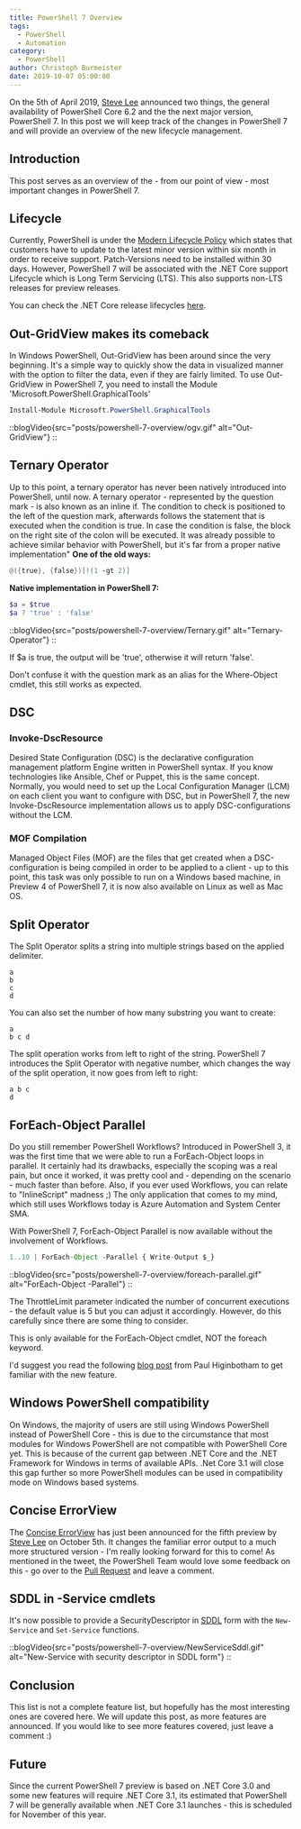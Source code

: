 ```yaml
---
title: PowerShell 7 Overview
tags:
  - PowerShell
  - Automation
category:
  - PowerShell
author: Christoph Burmeister
date: 2019-10-07 05:00:00
---
```



On the 5th of April 2019, [Steve Lee](https://twitter.com/Steve_MSFT) announced two things, the general availability of PowerShell Core 6.2 and the the next major version, PowerShell 7.
In this post we will keep track of the changes in PowerShell 7 and will provide an overview of the new lifecycle management.

<!-- more -->
<!-- toc -->

## Introduction

This post serves as an overview of the - from our point of view - most important changes in PowerShell 7.

## Lifecycle

Currently, PowerShell is under the [Modern Lifecycle Policy](https://docs.microsoft.com/en-us/powershell/scripting/powershell-support-lifecycle?view=powershell-6) which states that customers have to update to the latest minor version within six month in order to receive support. Patch-Versions need to be installed within 30 days.
However, PowerShell 7 will be associated with the .NET Core support Lifecycle which is Long Term Servicing (LTS).
This also supports non-LTS releases for preview releases.

You can check the .NET Core release lifecycles [here](https://dotnet.microsoft.com/platform/support/policy/dotnet-core).

## Out-GridView makes its comeback

In Windows PowerShell, Out-GridView has been around since the very beginning. It's a simple way to quickly show the data in visualized manner with the option to filter the data, even if they are fairly limited.
To use Out-GridView in PowerShell 7, you need to install the Module 'Microsoft.PowerShell.GraphicalTools'

```powershell
Install-Module Microsoft.PowerShell.GraphicalTools
```

::blogVideo{src="posts/powershell-7-overview/ogv.gif" alt="Out-GridView"}
::

## Ternary Operator

Up to this point, a ternary operator has never been natively introduced into PowerShell, until now. A ternary operator - represented by the question mark - is also known as an inline if. The condition to check is positioned to the left of the question mark, afterwards follows the statement that is executed when the condition is true. In case the condition is false, the block on the right site of the colon will be executed.
It was already possible to achieve similar behavior with PowerShell, but it's far from a proper native implementation"
**One of the old ways:**

```powershell
@({true}, {false})[!(1 -gt 2)]
```

**Native implementation in PowerShell 7:**

```powershell
$a = $true
$a ? 'true' : 'false'
```

::blogVideo{src="posts/powershell-7-overview/Ternary.gif" alt="Ternary-Operator"}
::

If $a is true, the output will be 'true', otherwise it will return 'false'.

Don't confuse it with the question mark as an alias for the Where-Object cmdlet, this still works as expected.

## DSC

### Invoke-DscResource

Desired State Configuration (DSC) is the declarative configuration management platform Engine written in PowerShell syntax. If you know technologies like Ansible, Chef or Puppet, this is the same concept. Normally, you would need to set up the Local Configuration Manager (LCM) on each client you want to configure with DSC, but in PowerShell 7, the new Invoke-DscResource implementation allows us to apply DSC-configurations without the LCM.

### MOF Compilation

Managed Object Files (MOF) are the files that get created when a DSC-configuration is being compiled in order to be applied to a client - up to this point, this task was only possible to run on a Windows based machine, in Preview 4 of PowerShell 7, it is now also available on Linux as well as Mac OS.

## Split Operator

The Split Operator splits a string into multiple strings based on the applied delimiter.

```
a
b
c
d
```

You can also set the number of how many substring you want to create:

```
a
b c d
```

The split operation works from left to right of the string.
PowerShell 7 introduces the Split Operator with negative number, which changes the way of the split operation, it now goes from left to right:

```
a b c
d
```

## ForEach-Object Parallel

Do you still remember PowerShell Workflows? Introduced in PowerShell 3, it was the first time that we were able to run a ForEach-Object loops in parallel. It certainly had its drawbacks, especially the scoping was a real pain, but once it worked, it was pretty cool and - depending on the scenario - much faster than before. Also, if you ever used Workflows, you can relate to "InlineScript" madness ;)
The only application that comes to my mind, which still uses Workflows today is Azure Automation and System Center SMA.

With PowerShell 7, ForEach-Object Parallel is now available without the involvement of Workflows.

```js [wurst. ps1]
1..10 | ForEach-Object -Parallel { Write-Output $_}
```

::blogVideo{src="posts/powershell-7-overview/foreach-parallel.gif" alt="ForEach-Object -Parallel"}
::

The ThrottleLimit parameter indicated the number of concurrent executions - the default value is 5 but you can adjust it accordingly. However, do this carefully since there are some thing to consider.

This is only available for the ForEach-Object cmdlet, NOT the foreach keyword.

I'd suggest you read the following [blog post](https://devblogs.microsoft.com/powershell/powershell-foreach-object-parallel-feature/) from Paul Higinbotham to get familiar with the new feature.

## Windows PowerShell compatibility

On Windows, the majority of users are still using Windows PowerShell instead of PowerShell Core - this is due to the circumstance that most modules for Windows PowerShell are not compatible with PowerShell Core yet. This is because of the current gap between .NET Core and the .NET Framework for Windows in terms of available APIs. .Net Core 3.1 will close this gap further so more PowerShell modules can be used in compatibility mode on Windows based systems.

## Concise ErrorView

The [Concise ErrorView](https://twitter.com/Steve_MSFT/status/1180296176152629248) has just been announced for the fifth preview by [Steve Lee](https://twitter.com/Steve_MSFT) on October 5th.
It changes the familiar error output to a much more structured version - I'm really looking forward for this to come!
As mentioned in the tweet, the PowerShell Team would love some feedback on this - go over to the [Pull Request](https://github.com/PowerShell/PowerShell-RFC/pull/228) and leave a comment.

## SDDL in -Service cmdlets

It's now possible to provide a SecurityDescriptor in [SDDL](https://docs.microsoft.com/en-us/windows/win32/secauthz/security-descriptor-definition-language) form with the `New-Service` and `Set-Service` functions.

::blogVideo{src="posts/powershell-7-overview/NewServiceSddl.gif" alt="New-Service with security descriptor in SDDL form"}
::

## Conclusion

This list is not a complete feature list, but hopefully has the most interesting ones are covered here. We will update this post, as more features are announced. If you would like to see more features covered, just leave a comment :)

## Future

Since the current PowerShell 7 preview is based on .NET Core 3.0 and some new features will require .NET Core 3.1, its estimated that PowerShell 7 will be generally available when .NET Core 3.1 launches - this is scheduled for November of this year.
